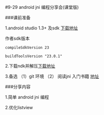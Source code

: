 #9-29 android jni 编程分享会(课堂版)

###课前准备

1.android studio 1.3+ 及sdk   [下载地址](https://developer.android.com/tools/studio/index.html)

   作者sdk版本   

    compileSdkVersion 23

    buildToolsVersion "23.0.1"

2.下载ndk并解压[下载地址](https://developer.android.com/ndk/downloads/index.html)

3.备选 （1）git 环境 （2） 阅读jni 入门书籍 [地址](https://github.com/klob/NDKShare/blob/master/book/jni.pdf)

###分享内容

1.简单 android jni 编程

2.优化listview



